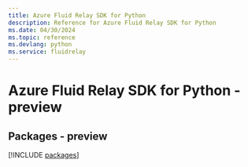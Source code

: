 ```yaml
---
title: Azure Fluid Relay SDK for Python
description: Reference for Azure Fluid Relay SDK for Python
ms.date: 04/30/2024
ms.topic: reference
ms.devlang: python
ms.service: fluidrelay
---
```

# Azure Fluid Relay SDK for Python - preview
## Packages - preview
[!INCLUDE [packages](fluid-relay-index.md)]